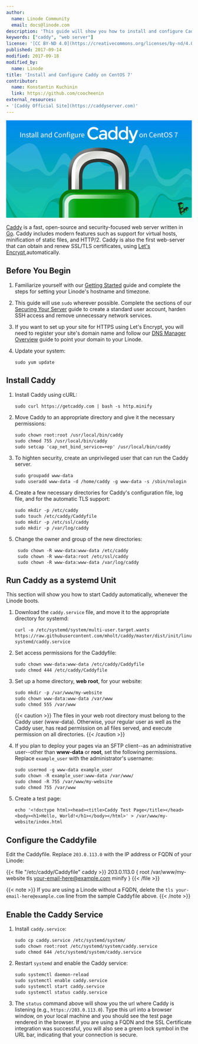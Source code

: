 ```yaml
---
author:
  name: Linode Community
  email: docs@linode.com
description: 'This guide will show you how to install and configure Caddy and run it as a systemd service.'
keywords: ["caddy", "web server"]
license: '[CC BY-ND 4.0](https://creativecommons.org/licenses/by-nd/4.0)'
published: 2017-09-14
modified: 2017-09-18
modified_by:
  name: Linode
title: 'Install and Configure Caddy on CentOS 7'
contributor:
  name: Konstantin Kuchinin
  link: https://github.com/coocheenin
external_resources:
- '[Caddy Official Site](https://caddyserver.com)'
---
```



![Install Caddy on CentOS](/docs/assets/caddy/Caddy.jpg)

[Caddy](https://caddyserver.com/) is a fast, open-source and security-focused web server written in [Go](https://golang.org/). Caddy includes modern features such as support for virtual hosts, minification of static files, and HTTP/2. Caddy is also the first web-server that can obtain and renew SSL/TLS certificates, using [Let's Encrypt](https://letsencrypt.org/),automatically.

## Before You Begin

1.  Familiarize yourself with our [Getting Started](/docs/getting-started) guide and complete the steps for setting your Linode's hostname and timezone.

2.  This guide will use `sudo` wherever possible. Complete the sections of our [Securing Your Server](/docs/security/securing-your-server) guide to create a standard user account, harden SSH access and remove unnecessary network services.

3.  If you want to set up your site for HTTPS using Let's Encrypt, you will need to register your site's domain name and follow our [DNS Manager Overview](/docs/networking/dns/dns-manager-overview#add-records) guide to point your domain to your Linode.

4.  Update your system:

        sudo yum update

## Install Caddy

1.  Install Caddy using cURL:

        sudo curl https://getcaddy.com | bash -s http.minify

2.  Move Caddy to an appropriate directory and give it the necessary permissions:

        sudo chown root:root /usr/local/bin/caddy
        sudo chmod 755 /usr/local/bin/caddy
        sudo setcap 'cap_net_bind_service=+ep' /usr/local/bin/caddy

3.  To highten security, create an unprivileged user that can run the Caddy server.

        sudo groupadd www-data
        sudo useradd www-data -d /home/caddy -g www-data -s /sbin/nologin

4.  Create a few necessary directories for Caddy's configuration file, log file, and for the automatic TLS support:

        sudo mkdir -p /etc/caddy
        sudo touch /etc/caddy/Caddyfile
        sudo mkdir -p /etc/ssl/caddy
        sudo mkdir -p /var/log/caddy

5. Change the owner and group of the new directories:

        sudo chown -R www-data:www-data /etc/caddy
        sudo chown -R www-data:root /etc/ssl/caddy
        sudo chown -R www-data:www-data /var/log/caddy

## Run Caddy as a systemd Unit

This section will show you how to start Caddy automatically, whenever the Linode boots.

1.  Download the `caddy.service` file, and move it to the appropriate directory for systemd:

        curl -o /etc/systemd/system/multi-user.target.wants https://raw.githubusercontent.com/mholt/caddy/master/dist/init/linux-systemd/caddy.service

2.  Set access permissions for the Caddyfile:

        sudo chown www-data:www-data /etc/caddy/Caddyfile
        sudo chmod 444 /etc/caddy/Caddyfile

3.  Set up a home directory, **web root**, for your website:

        sudo mkdir -p /var/www/my-website
        sudo chown www-data:www-data /var/www
        sudo chmod 555 /var/www

    {{< caution >}}
The files in your web root directory must belong to the Caddy user (www-data). Otherwise, your regular user as well as the Caddy user, has read permission on all files served, and execute permission on all directories.
{{< /caution >}}

4.  If you plan to deploy your pages via an SFTP client--as an administrative user--other than **www-data** or **root**, set the following permissions. Replace `example_user` with the administrator's username:

        sudo usermod -g www-data example_user
        sudo chown -R example_user:www-data /var/www/
        sudo chmod -R 755 /var/www/my-website
        sudo chmod 755 /var/www

5.  Create a test page:

        echo '<!doctype html><head><title>Caddy Test Page</title></head><body><h1>Hello, World!</h1></body></html>' > /var/www/my-website/index.html


## Configure the Caddyfile

Edit the Caddyfile. Replace `203.0.113.0` with the IP address or FQDN of your Linode:

{{< file "/etc/caddy/Caddyfile" caddy >}}
203.0.113.0 {
root /var/www/my-website
tls your-email-here@example.com
minify
}
{{< /file >}}


{{< note >}}
If you are using a Linode without a FQDN, delete the `tls your-email-here@example.com` line from the sample Caddyfile above.
{{< /note >}}

## Enable the Caddy Service

1.  Install `caddy.service`:

        sudo cp caddy.service /etc/systemd/system/
        sudo chown root:root /etc/systemd/system/caddy.service
        sudo chmod 644 /etc/systemd/system/caddy.service

2.  Restart `systemd` and enable the Caddy service:

        sudo systemctl daemon-reload
        sudo systemctl enable caddy.service
        sudo systemctl start caddy.service
        sudo systemctl status caddy.service

3.  The `status` command above will show you the url where Caddy is listening (e.g., `https://203.0.113.0`). Type this url into a browser window, on your local machine and you should see the test page rendered in the browser. If you are using a FQDN and the SSL Certificate integration was successful, you will also see a green lock symbol in the URL bar, indicating that your connection is secure.
